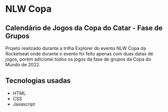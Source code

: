 # NLW Copa

## Calendário de Jogos da Copa do Catar - Fase de Grupos

Projeto realizado durante a trilha Explorer do evento NLW Copa da Rocketseat onde durante o evento foi feito apenas com duas datas de jogos, porém adicionei todos os jogos da fase de grupos da Copa do Mundo de 2022. 

## Tecnologias usadas
- HTML
- CSS
- Javascript
